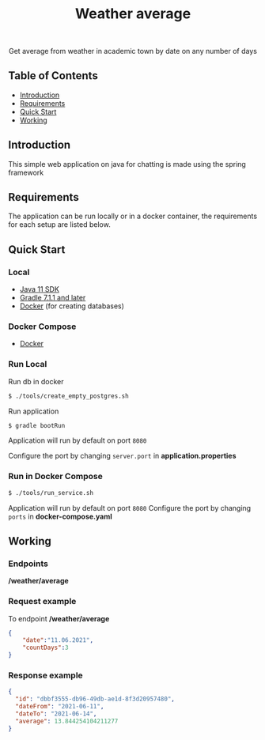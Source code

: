 <h1 align="center"> Weather average </h1> <br>

<p align="center">
  Get average from weather in academic town by date on any number of days
</p>

## Table of Contents

- [Introduction](#introduction)
- [Requirements](#requirements)
- [Quick Start](#quick-start)
- [Working](#working)


## Introduction

This simple web application on java for chatting is made using the spring framework

## Requirements

The application can be run locally or in a docker container, the requirements for each setup are listed below.

## Quick Start

### Local

* [Java 11 SDK](https://www.oracle.com/java/technologies/javase-jdk11-downloads.html)
* [Gradle 7.1.1 and later](https://docs.gradle.org/7.1.1/release-notes.html)
* [Docker](https://www.docker.com/get-docker) (for creating databases)

### Docker Compose

* [Docker](https://www.docker.com/get-docker)

### Run Local

Run db in docker

```bash
$ ./tools/create_empty_postgres.sh
```

Run application

```bash
$ gradle bootRun
```

Application will run by default on port `8080`

Configure the port by changing `server.port` in __application.properties__

### Run in Docker Compose

```bash
$ ./tools/run_service.sh
```

Application will run by default on port `8080`
Configure the port by changing `ports` in __docker-compose.yaml__

## Working

### Endpoints
__/weather/average__

### Request example
To endpoint __/weather/average__

```json
{
    "date":"11.06.2021",
    "countDays":3
}
```
### Response example
```json
{
  "id": "dbbf3555-db96-49db-ae1d-8f3d20957480",
  "dateFrom": "2021-06-11",
  "dateTo": "2021-06-14",
  "average": 13.844254104211277
}

```



